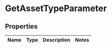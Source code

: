 
# GetAssetTypeParameter

## Properties
| Name | Type | Description | Notes |
| ------------ | ------------- | ------------- | ------------- |



